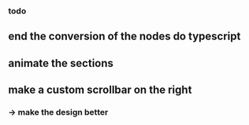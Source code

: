### todo

## end the conversion of the nodes do typescript
## animate the sections
## make a custom scrollbar on the right
### -> make the design better
### 